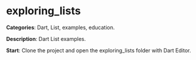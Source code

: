 # exploring_lists

**Categories**: Dart, List, examples, education.

**Description**:
Dart List examples.

**Start**:
Clone the project and open the exploring_lists folder with Dart Editor. 







